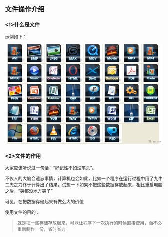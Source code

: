 ## 文件操作介绍

### <1>什么是文件

示例如下：

![文件格式](../Images/01-第6天-1.jpg)

### <2>文件的作用

大家应该听说过一句话：“好记性不如烂笔头”。

不仅人的大脑会遗忘事情，计算机也会如此，比如一个程序在运行过程中用了九牛二虎之力终于计算出了结果，试想一下如果不把这些数据存放起来，相比重启电脑之后，“哭都没地方哭了”

可见，在把数据存储起来有做么大的价值

使用文件的目的：

> 就是把一些存储存放起来，可以让程序下一次执行的时候直接使用，而不必重新制作一份，省时省力